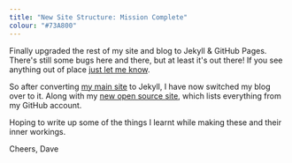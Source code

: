 ```yaml
---
title: "New Site Structure: Mission Complete"
colour: "#73A800"
---
```


Finally upgraded the rest of my site and blog to Jekyll & GitHub Pages. There's still some bugs here and there, but at least it's out there! If you see anything out of place [just let me know](http://twitter.com/daviddarnes). 

So after converting [my main site](https://darn.es/) to Jekyll, I have now switched my blog over to it. Along with my [new open source site](http://daviddarnes.github.io/), which lists everything from my GitHub account.
<!-- more -->

Hoping to write up some of the things I learnt while making these and their inner workings.

Cheers, Dave
